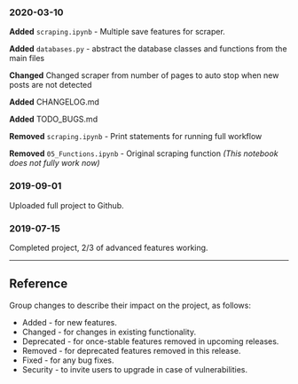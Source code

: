 ### 2020-03-10
**Added** `scraping.ipynb` - Multiple save features for scraper.

**Added** `databases.py` - abstract the database classes and functions from the main files

**Changed** Changed scraper from number of pages to auto stop when new posts are not detected

**Added** CHANGELOG.md

**Added** TODO_BUGS.md

**Removed** `scraping.ipynb` - Print statements for running full workflow

**Removed** `05_Functions.ipynb` - Original scraping function *(This notebook does not fully work now)*


### 2019-09-01
Uploaded full project to Github.


### 2019-07-15
Completed project, 2/3 of advanced features working.



---
Reference
---
Group changes to describe their impact on the project, as follows: 

- Added - for new features.
- Changed - for changes in existing functionality.
- Deprecated - for once-stable features removed in upcoming releases.
- Removed - for deprecated features removed in this release.
- Fixed - for any bug fixes.
- Security - to invite users to upgrade in case of vulnerabilities.